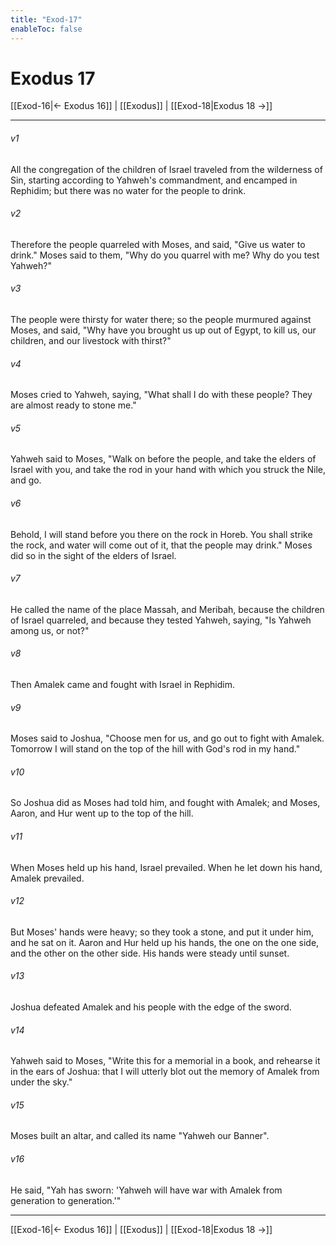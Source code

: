 ```yaml
---
title: "Exod-17"
enableToc: false
---
```

# Exodus 17

[[Exod-16|← Exodus 16]] | [[Exodus]] | [[Exod-18|Exodus 18 →]]
***



###### v1 
All the congregation of the children of Israel traveled from the wilderness of Sin, starting according to Yahweh's commandment, and encamped in Rephidim; but there was no water for the people to drink. 

###### v2 
Therefore the people quarreled with Moses, and said, "Give us water to drink." Moses said to them, "Why do you quarrel with me? Why do you test Yahweh?" 

###### v3 
The people were thirsty for water there; so the people murmured against Moses, and said, "Why have you brought us up out of Egypt, to kill us, our children, and our livestock with thirst?" 

###### v4 
Moses cried to Yahweh, saying, "What shall I do with these people? They are almost ready to stone me." 

###### v5 
Yahweh said to Moses, "Walk on before the people, and take the elders of Israel with you, and take the rod in your hand with which you struck the Nile, and go. 

###### v6 
Behold, I will stand before you there on the rock in Horeb. You shall strike the rock, and water will come out of it, that the people may drink." Moses did so in the sight of the elders of Israel. 

###### v7 
He called the name of the place Massah, and Meribah, because the children of Israel quarreled, and because they tested Yahweh, saying, "Is Yahweh among us, or not?" 

###### v8 
Then Amalek came and fought with Israel in Rephidim. 

###### v9 
Moses said to Joshua, "Choose men for us, and go out to fight with Amalek. Tomorrow I will stand on the top of the hill with God's rod in my hand." 

###### v10 
So Joshua did as Moses had told him, and fought with Amalek; and Moses, Aaron, and Hur went up to the top of the hill. 

###### v11 
When Moses held up his hand, Israel prevailed. When he let down his hand, Amalek prevailed. 

###### v12 
But Moses' hands were heavy; so they took a stone, and put it under him, and he sat on it. Aaron and Hur held up his hands, the one on the one side, and the other on the other side. His hands were steady until sunset. 

###### v13 
Joshua defeated Amalek and his people with the edge of the sword. 

###### v14 
Yahweh said to Moses, "Write this for a memorial in a book, and rehearse it in the ears of Joshua: that I will utterly blot out the memory of Amalek from under the sky." 

###### v15 
Moses built an altar, and called its name "Yahweh our Banner". 

###### v16 
He said, "Yah has sworn: 'Yahweh will have war with Amalek from generation to generation.'"

***
[[Exod-16|← Exodus 16]] | [[Exodus]] | [[Exod-18|Exodus 18 →]]
